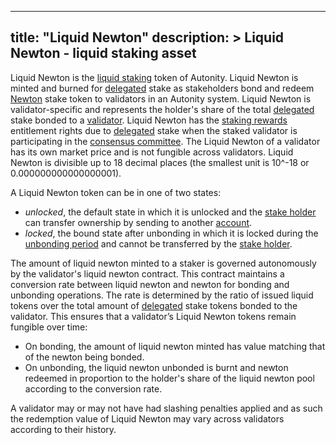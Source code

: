 
---
title: "Liquid Newton"
description: >
  Liquid Newton - liquid staking asset
---

Liquid Newton is the [liquid staking](/concepts/staking/#liquid-staking) token of Autonity. Liquid Newton is minted and burned for [delegated](/glossary/#delegated) stake as stakeholders bond and redeem [Newton](/concepts/protocol-assets/newton/) stake token to validators in an Autonity system. Liquid Newton is validator-specific and represents the holder's share of the total [delegated](/glossary/#delegated) stake bonded to a [validator](/glossary/#validator). Liquid Newton has the [staking rewards](/glossary/#staking-rewards) entitlement rights due to [delegated](/glossary/#delegated) stake when the staked validator is participating in the [consensus committee](/glossary/#consensus-committee). The Liquid Newton of a validator has its own market price and is not fungible across validators. Liquid Newton is divisible up to 18 decimal places (the smallest unit is 10^-18 or 0.000000000000000001).

A Liquid Newton token can be in one of two states:

- _unlocked_, the default state in which it is unlocked and the [stake holder](/glossary/#stakeholder) can transfer ownership by sending to another [account](/glossary/#account).
- _locked_, the bound state after unbonding in which it is locked during the [unbonding period](/glossary/#unbonding-period) and cannot be transferred by the [stake holder](/glossary/#stakeholder).

The amount of liquid newton minted to a staker is governed autonomously by the validator's liquid newton contract. This contract maintains a conversion rate between liquid newton and newton for bonding and unbonding operations. The rate is determined by the ratio of issued liquid tokens over the total amount of [delegated](/glossary/#delegated) stake tokens bonded to the validator. This ensures that a validator’s Liquid Newton tokens remain fungible over time:

- On bonding, the amount of liquid newton minted has value matching that of the newton being bonded.
- On unbonding, the liquid newton unbonded is burnt and newton redeemed in proportion to the holder's share of the liquid newton pool according to the conversion rate.

A validator may or may not have had slashing penalties applied and as such the redemption value of Liquid Newton may vary across validators according to their history.
